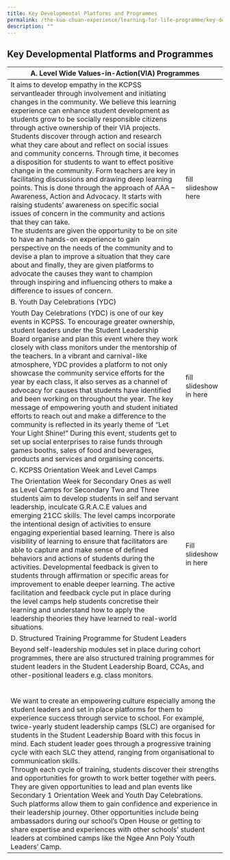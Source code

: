 ```yaml
---
title: Key Developmental Platforms and Programmes
permalink: /the-kuo-chuan-experience/learning-for-life-programme/key-developmental-platforms-and-programmes/
description: ""
---
```

## Key Developmental Platforms and Programmes


<table>
<thead>
  <tr>
    <th colspan="2">   A. Level Wide Values-in-Action(VIA) Programmes</th>
  </tr>
</thead>
<tbody>
  <tr>
    <td>It aims to develop empathy in the KCPSS servantleader through involvement and initiating changes in the community. We believe this learning experience can enhance student development as students grow to be socially responsible citizens through active ownership of their VIA projects. <br>Students discover through action and research what they care about and reflect on social issues and community concerns. Through time, it becomes a disposition for students to want to effect positive change in the community. Form teachers are key in facilitating discussions and drawing deep learning points. This is done through the approach of AAA – Awareness, Action and Advocacy. It starts with raising students’ awareness on specific social issues of concern in the community and actions that they can take. <br>The students are given the opportunity to be on site to have an hands-on experience to gain perspective on the needs of the community and to devise a plan to improve a situation that they care about and finally, they are given platforms to advocate the causes they want to champion through inspiring and influencing others to make a difference to issues of concern.</td>
    <td> fill slideshow here</td>
  </tr>
  <tr>
    <td colspan="2">B. Youth Day Celebrations (YDC)</td>
  </tr>
  <tr>
    <td>Youth Day Celebrations (YDC) is one of our key events in KCPSS. To encourage greater ownership, student leaders under the Student Leadership Board organise and plan this event where they work closely with class monitors under the mentorship of the teachers. In a vibrant and carnival-like atmosphere, YDC provides a platform to not only showcase the community service efforts for the year by each class, it also serves as a channel of advocacy for causes that students have identified and been working on throughout the year. The key message of empowering youth and student initiated efforts to reach out and make a difference to the community is reflected in its yearly theme of “Let Your Light Shine!” During this event, students get to set up social enterprises to raise funds through games booths, sales of food and beverages, products and services and organising concerts.</td>
    <td>fill slideshow in here</td>
  </tr>
  <tr>
    <td colspan="2"> C. KCPSS Orientation Week and Level Camps  </td>
  </tr>
  <tr>
    <td> The Orientation Week for Secondary Ones as well as Level Camps for Secondary Two and Three students aim to develop students in self and servant leadership, inculcate G.R.A.C.E values and emerging 21CC skills. The level camps incorporate the intentional design of activities to ensure engaging experiential based learning. There is also visibility of learning to ensure that facilitators are able to capture and make sense of defined behaviors and actions of students during the activities. Developmental feedback is given to students through affirmation or specific areas for improvement to enable deeper learning. The active facilitation and feedback cycle put in place during the level camps help students concretise their learning and understand how to apply the leadership theories they have learned to real-world situations.</td>
    <td> 
		Fill slideshow in here
		</td>
  </tr>
  <tr>
    <td colspan="2">D. Structured Training Programme for Student Leaders</td>
  </tr>
  <tr>
    <td colspan="2"> Beyond self-leadership modules set in place during cohort programmes, there are also structured training programmes for student leaders in the Student Leadership Board, CCAs, and other-positional leaders e.g. class monitors. <br><br><br>We want to create an empowering culture especially among the student leaders and set in place platforms for them to experience success through service to school. For example, twice-yearly student leadership camps (SLC) are organised for students in the Student Leadership Board with this focus in mind. Each student leader goes through a progressive training cycle with each SLC they attend, ranging from organisational to communication skills. <br>Through each cycle of training, students discover their strengths and opportunities for growth to work better together with peers. They are given opportunities to lead and plan events like Secondary 1 Orientation Week and Youth Day Celebrations. Such platforms allow them to gain confidence and experience in their leadership journey. Other opportunities include being ambassadors during our school’s Open House or getting to share expertise and experiences with other schools’ student leaders at combined camps like the Ngee Ann Poly Youth Leaders’ Camp.</td>
  </tr>
</tbody>
</table>